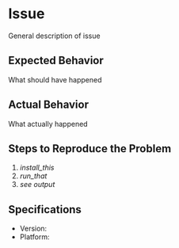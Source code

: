 # Issue

General description of issue

## Expected Behavior

What should have happened

## Actual Behavior

What actually happened

## Steps to Reproduce the Problem

1. _install_this_
1. _run_that_
1. _see output_

## Specifications

- Version:
- Platform:
